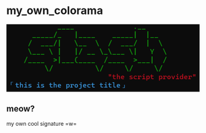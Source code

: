# my_own_colorama
![](https://github.com/KvN1027/my_own_colorama/blob/main/colorama.png)<br>
## meow?
my own cool signature =w=
